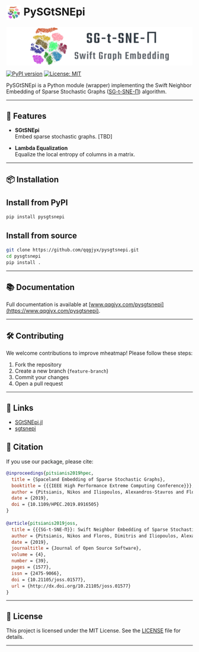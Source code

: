 # <img src="docs/assets/sgtsne.png" width="40px" align="center" alt="sgtsnepi logo"> PySGtSNEpi

<img src="docs/assets/logo.png" width="800px" align="center" alt="sgtsnepi demo">

[![PyPI version](https://badge.fury.io/py/pysgtsnepi.svg)](https://badge.fury.io/py/pysgtsnepi)
[![License: MIT](https://img.shields.io/badge/License-MIT-yellow.svg)](https://opensource.org/licenses/MIT)

PySGtSNEpi is a Python module (wrapper) implementing the Swift Neighbor Embedding
of Sparse Stochastic Graphs ([SG-t-SNE-Π](https://t-sne-pi.cs.duke.edu)) algorithm.

---

## 🚀 Features

- **SGtSNEpi**  
  Embed sparse stochastic graphs. [TBD]

- **Lambda Equalization**  
  Equalize the local entropy of columns in a matrix.

---

## 📦 Installation

## Install from PyPI

```bash
pip install pysgtsnepi
```

## Install from source

```bash
git clone https://github.com/qqgjyx/pysgtsnepi.git
cd pysgtsnepi
pip install .
```

---

## 📚 Documentation

Full documentation is available at [www.qqgjyx.com/pysgtsnepi](https://www.qqgjyx.com/pysgtsnepi).

---

## 🛠 Contributing

We welcome contributions to improve mheatmap! Please follow these steps:

1. Fork the repository
2. Create a new branch (`feature-branch`)
3. Commit your changes
4. Open a pull request

---

## 🔗 Links

- [SGtSNEpi.jl](https://github.com/fcdimitr/SGtSNEpi.jl?tab=readme-ov-file)
- [sgtsnepi](https://github.com/fcdimitr/sgtsnepi)

## 📝 Citation

If you use our package, please cite:

```bibtex
@inproceedings{pitsianis2019hpec,
  title = {Spaceland Embedding of Sparse Stochastic Graphs},
  booktitle = {{{IEEE High Performance Extreme Computing Conference}}},
  author = {Pitsianis, Nikos and Iliopoulos, Alexandros-Stavros and Floros, Dimitris and Sun, Xiaobai},
  date = {2019},
  doi = {10.1109/HPEC.2019.8916505}
}

@article{pitsianis2019joss,
  title = {{{SG-t-SNE-Π}}: Swift Neighbor Embedding of Sparse Stochastic Graphs},
  author = {Pitsianis, Nikos and Floros, Dimitris and Iliopoulos, Alexandros-Stavros and Sun, Xiaobai},
  date = {2019},
  journaltitle = {Journal of Open Source Software},
  volume = {4},
  number = {39},
  pages = {1577},
  issn = {2475-9066},
  doi = {10.21105/joss.01577},
  url = {http://dx.doi.org/10.21105/joss.01577}
}
```

---

## 📝 License

This project is licensed under the MIT License.
See the [LICENSE](https://github.com/qqgjyx/mheatmap/blob/main/LICENSE) file for details.

---